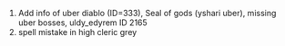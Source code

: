 
1. Add info of uber diablo (ID=333), Seal of gods (yshari uber), missing uber bosses, uldy_edyrem ID 2165
2. spell mistake in high cleric grey